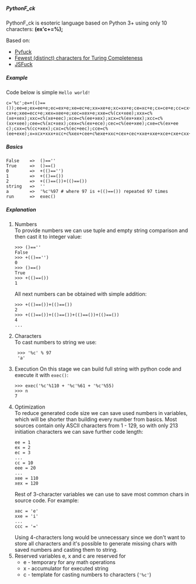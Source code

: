 ##### PythonF_ck

PythonF_ck is esoteric language based on Python 3+ using only 10 characters: __(ex'c+=%);__

Based on:  
* [Pyfuck](https://github.com/wanqizhu/pyfuck)  
* [Fewest (distinct) characters for Turing Completeness](https://codegolf.stackexchange.com/questions/110648/fewest-distinct-characters-for-turing-completeness/110722#110722)  
* [JSFuck](https://github.com/aemkei/jsfuck)
##### Example
Code below is simple `Hello world!`
```python3
c='%c';e=+(()==());ee=e;ex=ee+e;ec=ex+e;xe=ec+e;xx=xe+e;xc=xx+e;ce=xc+e;cx=ce+e;cc=cx+e;eee=cc+e;e=eee;eex=eee+e;eec=eex+e;exe=eec+e;exx=exe+e;exc=exx+e;ece=exc+e;ecx=ece+e;ecc=e
cx+e;xee=ecc+e;xex=xee+e;xec=xex+e;xxe=c%(cx+xee);xxx=c%(xe+xex);xxc=c%(xe+eec);xce=c%(ee+xex);xcx=c%(ex+xex);xcc=c%(xx+xee);cee=c%(xc+xex);cex=c%(ex+ece);cec=c%(ee+xee);cxe=c%(ex+ee
c);cxx=c%(cc+xex);cxc=c%(ec+eec);cce=c%(ee+exe);x=xcx+xxx+xcc+c%xex+cee+c%exe+xxc+cex+cec+xxe+xxe+xce+cxe+cxx+xce+xxx+xxe+c%xee+cxc+xxc+cce;exec(x)
```
##### Basics
```
False    =>  ()==''
True     =>  ()==()
0        =>  +(()=='')
1        =>  +(()==())
2        =>  +(()==())+(()==())
string   =>  ''
a        =>  '%c'%97 # where 97 is +(()==()) repeated 97 times
run      =>  exec()  
```
##### Explanation
1. Numbers  
   To provide numbers we can use tuple and empty string comparison and then cast it to integer value:
   ```python3
   >>> ()==''
   False
   >>> +(()=='')
   0
   >>> ()==()
   True
   >>> +(()==())
   1
   ```  
   All next numbers can be obtained with simple addition:
   ```python3
   >>> +(()==())+(()==())
   2
   >>> +(()==())+(()==())+(()==())+(()==())
   4
   ...
   ```
2. Characters  
   To cast numbers to string we use:
   ```python3
    >>> '%c' % 97
    'a'
    ```
3. Execution
    On this stage we can build full string with python code and execute it with `exec()`:
    ```python3
    >>> exec('%c'%110 + '%c'%61 + '%c'%55)
    >>> n
    7
    ```
4. Optimization  
    To reduce generated code size we can save used numbers in variables, which will be shorter than building every number from basics. 
    Most sources contain only ASCII characters from 1 - 129, so with only 213 initiation characters we can save further code length:
    ```
    ee = 1
    ex = 2
    ec = 3
    ...
    cc = 10
    eee = 20
    ...
    xee = 110
    xex = 120
    ``` 
    Rest of 3-character variables we can use to save most common chars in source code. For example:
    ```
    xec = 'e'
    xxe = 'i'
    ...
    ccc = '='
    ``` 
    Using 4-characters long would be unnecessary since we don't want to store all characters and it's possible to generate missing chars with saved numbers and casting them to string. 
5. Reserved variables
    e, x and c are reserved for
    * e - temporary for any math operations
    * x - accumulator for executed string
    * c - template for casting numbers to characters (`'%c'`)
